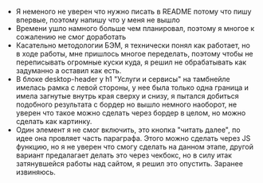 - Я неменого не уверен что нужно писать в README потому что пишу впервые, поэтому напишу что у меня не вышло
- Времени ушло намного больше чем планировал, поэтому я многое к сожалению не смог доработать
- Касательно методологии БЭМ, я технически понял как работает, но в ходе работы, мне пришлось многое переделать, поэтому
чтобы не переписывать огромные куски куда, я решил не обрабатывать как задуманно а оставил как есть. 
- В блоке desktop-header у h1 "Услуги и сервисы" на тамбнейле имелась рамка с левой стороны, у нее была только одна граница
и имела загнутые внутрь края сверху и снизу, я пытался добиться подобного результата с бордер но вышло немного наоборот, 
не уверен что такое можно сделать через бордер в целом, но можно сделать как картинку.
- Один элемент я не смог включить, это кнопка "читать далее", по идее она провляет часть параграфа. Этого можно сделать через 
JS функцию, но я не уверен что смогу сделать на данном этапе, другой вариант предалагает делать это через чекбокс, но в силу 
итак затянувшейся работы над сайтом, я решил это опустить. Заранее извиняюсь.
